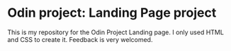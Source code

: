 # Odin project: Landing Page project

This is my repository for the Odin Project Landing page. I only used HTML and CSS to create it. Feedback is very welcomed. 
